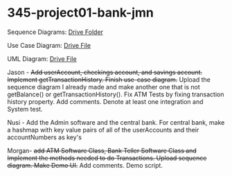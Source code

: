# 345-project01-bank-jmn

Sequence Diagrams: [Drive Folder](https://drive.google.com/drive/folders/1yyHlz53mAFJjqUoy50aMLYiEDv5KDADf?usp=sharing)

Use Case Diagram: [Drive File](https://drive.google.com/file/d/12xr00PDc3nbpN5pSQ1_qXusVeaE4vdD2/view?usp=sharing)

UML Diagram: [Drive File](https://drive.google.com/file/d/1X31Jxgbfs3lRBemAtwiPOqcjQsmgOdPW/view?usp=sharing)

Jason - ~~Add userAccount, checkings account, and savings account. Implement getTransactionHistory. Finish use-case diagram.~~ Upload the sequence diagram I already made and make another one that is not getBalance() or getTransactionHistory(). Fix ATM Tests by fixing transaction history property. Add comments. Denote at least one integration and System test.

Nusi - Add the Admin software and the central bank. For central bank, make a hashmap with key value pairs of all of the userAccounts and their accountNumbers as key's

Morgan- ~~add ATM Software Class, Bank Teller Software Class and Implement the methods needed to do Transactions. Upload sequence diagram. Make Demo UI.~~ Add comments. Demo script.

